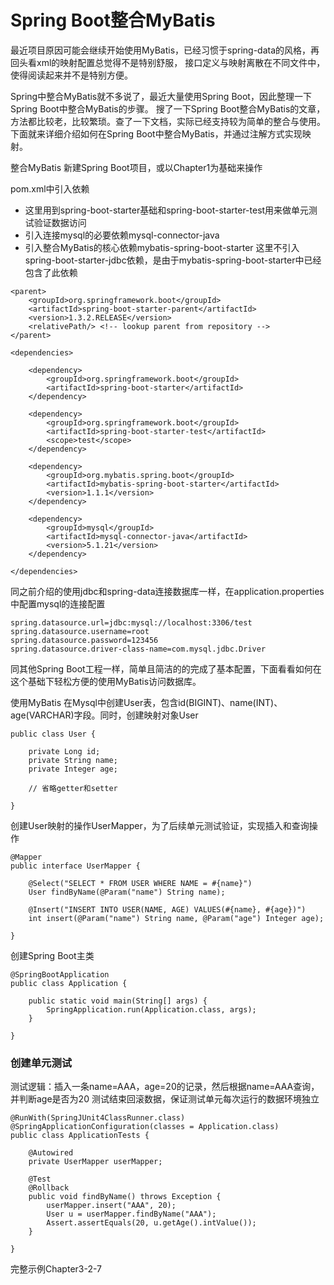 # Spring Boot整合MyBatis

最近项目原因可能会继续开始使用MyBatis，已经习惯于spring-data的风格，再回头看xml的映射配置总觉得不是特别舒服，
接口定义与映射离散在不同文件中，使得阅读起来并不是特别方便。

Spring中整合MyBatis就不多说了，最近大量使用Spring Boot，因此整理一下Spring Boot中整合MyBatis的步骤。
搜了一下Spring Boot整合MyBatis的文章，方法都比较老，比较繁琐。查了一下文档，实际已经支持较为简单的整合与使用。
下面就来详细介绍如何在Spring Boot中整合MyBatis，并通过注解方式实现映射。

整合MyBatis
新建Spring Boot项目，或以Chapter1为基础来操作

pom.xml中引入依赖

- 这里用到spring-boot-starter基础和spring-boot-starter-test用来做单元测试验证数据访问
- 引入连接mysql的必要依赖mysql-connector-java
- 引入整合MyBatis的核心依赖mybatis-spring-boot-starter
这里不引入spring-boot-starter-jdbc依赖，是由于mybatis-spring-boot-starter中已经包含了此依赖

```
<parent>
	<groupId>org.springframework.boot</groupId>
	<artifactId>spring-boot-starter-parent</artifactId>
	<version>1.3.2.RELEASE</version>
	<relativePath/> <!-- lookup parent from repository -->
</parent>

<dependencies>

	<dependency>
		<groupId>org.springframework.boot</groupId>
		<artifactId>spring-boot-starter</artifactId>
	</dependency>

	<dependency>
		<groupId>org.springframework.boot</groupId>
		<artifactId>spring-boot-starter-test</artifactId>
		<scope>test</scope>
	</dependency>

	<dependency>
		<groupId>org.mybatis.spring.boot</groupId>
		<artifactId>mybatis-spring-boot-starter</artifactId>
		<version>1.1.1</version>
	</dependency>

	<dependency>
		<groupId>mysql</groupId>
		<artifactId>mysql-connector-java</artifactId>
		<version>5.1.21</version>
	</dependency>

</dependencies>
```

同之前介绍的使用jdbc和spring-data连接数据库一样，在application.properties中配置mysql的连接配置

```
spring.datasource.url=jdbc:mysql://localhost:3306/test
spring.datasource.username=root
spring.datasource.password=123456
spring.datasource.driver-class-name=com.mysql.jdbc.Driver
```
同其他Spring Boot工程一样，简单且简洁的的完成了基本配置，下面看看如何在这个基础下轻松方便的使用MyBatis访问数据库。

使用MyBatis
在Mysql中创建User表，包含id(BIGINT)、name(INT)、age(VARCHAR)字段。同时，创建映射对象User
```
public class User {

    private Long id;
    private String name;
    private Integer age;

    // 省略getter和setter

}
```

创建User映射的操作UserMapper，为了后续单元测试验证，实现插入和查询操作

```
@Mapper
public interface UserMapper {

    @Select("SELECT * FROM USER WHERE NAME = #{name}")
    User findByName(@Param("name") String name);

    @Insert("INSERT INTO USER(NAME, AGE) VALUES(#{name}, #{age})")
    int insert(@Param("name") String name, @Param("age") Integer age);

}
```
创建Spring Boot主类
```
@SpringBootApplication
public class Application {

	public static void main(String[] args) {
		SpringApplication.run(Application.class, args);
	}

}
```
### 创建单元测试

测试逻辑：插入一条name=AAA，age=20的记录，然后根据name=AAA查询，并判断age是否为20
测试结束回滚数据，保证测试单元每次运行的数据环境独立

```
@RunWith(SpringJUnit4ClassRunner.class)
@SpringApplicationConfiguration(classes = Application.class)
public class ApplicationTests {

	@Autowired
	private UserMapper userMapper;

	@Test
	@Rollback
	public void findByName() throws Exception {
		userMapper.insert("AAA", 20);
		User u = userMapper.findByName("AAA");
		Assert.assertEquals(20, u.getAge().intValue());
	}

}
```
完整示例Chapter3-2-7